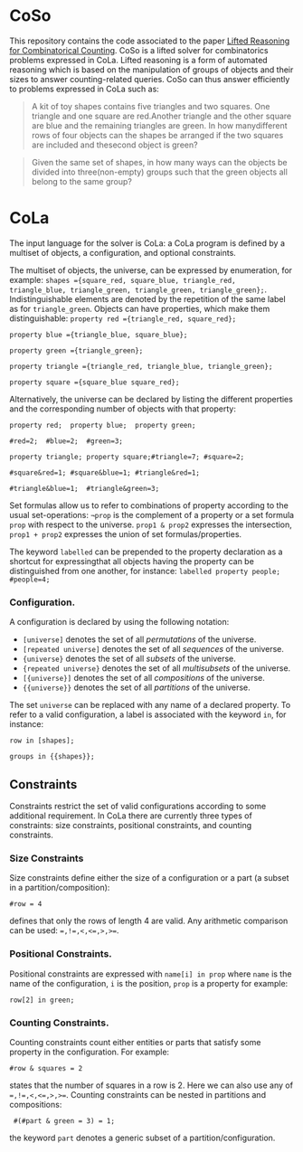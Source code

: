 # CoSo
This repository contains the code associated to the paper [Lifted Reasoning for Combinatorical Counting](https://jair.org/index.php/jair/article/view/14062). CoSo is a lifted solver for combinatorics problems expressed in CoLa. Lifted reasoning is a form of automated reasoning which is based on the manipulation of groups of objects and their sizes to answer counting-related queries. CoSo can thus answer efficiently to problems expressed in CoLa such as:

> A kit of toy shapes contains five triangles and two squares. One triangle and one square are red.Another triangle and the other square are blue and the remaining triangles are green. In how manydifferent rows of four objects can the shapes be arranged if the two squares are included and thesecond object is green?

> Given the same set of shapes, in how many ways can the objects be divided into three(non-empty) groups such that the green objects all belong to the same group?

# CoLa
The input language for the solver is CoLa: a CoLa program is defined by a multiset of objects, a configuration, and optional constraints. 

The multiset of objects, the universe, can be expressed by enumeration, for example:
``shapes ={square_red, square_blue, triangle_red, triangle_blue, triangle_green, triangle_green, triangle_green};``.
Indistinguishable elements are denoted by the repetition of the same label as for ``triangle_green``.
Objects can have properties, which make them distinguishable: 
``property red ={triangle_red, square_red};``

``property blue ={triangle_blue, square_blue};``

``property green ={triangle_green};``

``property triangle ={triangle_red, triangle_blue, triangle_green};``

``property square ={square_blue square_red};``

Alternatively, the universe can be declared by listing the different properties and the corresponding number of objects with that property:

``property red;  property blue;  property green;``

``#red=2;  #blue=2;  #green=3;``

``property triangle; property square;#triangle=7; #square=2;``

``#square&red=1; #square&blue=1; #triangle&red=1;``

``#triangle&blue=1;  #triangle&green=3;``


Set formulas allow us to refer to combinations of property according to the usual set-operations: ``¬prop`` is the complement of a property or a set formula ``prop`` with respect to the universe. ``prop1 & prop2`` expresses the intersection, ``prop1 + prop2`` expresses the union of set formulas/properties. 

The keyword ``labelled`` can be prepended to the property declaration as a shortcut for expressingthat all objects having the property can be distinguished from one another, for instance:
``labelled property people;``
``#people=4;``



### Configuration.
A configuration is declared by using the following notation:
- ``[universe]`` denotes the set of all *permutations* of the universe.
- ``[repeated universe]`` denotes the set of all *sequences* of the universe.
- ``{universe}`` denotes the set of all *subsets* of the universe.
- ``{repeated universe}`` denotes the set of all *multisubsets* of the universe.
- ``[{universe}]`` denotes the set of all *compositions* of the universe.
- ``{{universe}}`` denotes the set of all *partitions* of the universe.

The set ``universe`` can be replaced with any name of a declared property.
To refer to a valid configuration, a label is associated with the keyword ``in``, for instance:

``row in [shapes];``

``groups in {{shapes}};``

## Constraints

Constraints restrict the set of valid configurations according to some additional requirement. In CoLa there are currently three types of constraints: size constraints, positional constraints, and counting constraints.

### Size Constraints
Size constraints define either the size of a configuration or a part (a subset in a partition/composition):

``#row = 4``

defines that only the rows of length 4 are valid. Any arithmetic comparison can be used: ``=,!=,<,<=,>,>=``.

### Positional Constraints.
Positional constraints are expressed with ``name[i] in prop`` where ``name`` is the name of the configuration, ``i`` is the position, ``prop`` is a property for example:

``row[2] in green;``

### Counting Constraints.
Counting constraints count either entities or parts that satisfy some property in the configuration. For example:

``#row & squares = 2``

states that the number of squares in a row is 2. Here we can also use any of ``=,!=,<,<=,>,>=``.
Counting constraints can be nested in partitions and compositions:

`` #(#part & green = 3) = 1;``

the keyword ``part`` denotes a generic subset of a partition/configuration.